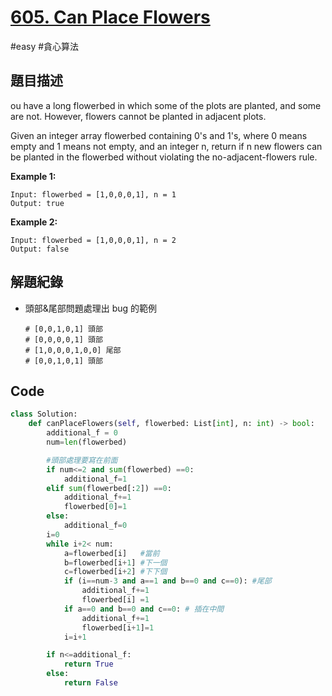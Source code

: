 # [605. Can Place Flowers](https://leetcode.cn/problems/can-place-flowers/)

#easy #貪心算法

## 題目描述

ou have a long flowerbed in which some of the plots are planted, and some are not. However, flowers cannot be planted in adjacent plots.

Given an integer array flowerbed containing 0's and 1's, where 0 means empty and 1 means not empty, and an integer n, return if n new flowers can be planted in the flowerbed without violating the no-adjacent-flowers rule.



**Example 1:**

```
Input: flowerbed = [1,0,0,0,1], n = 1
Output: true
```

**Example 2:**

```
Input: flowerbed = [1,0,0,0,1], n = 2
Output: false
```



## 解題紀錄

* 頭部&尾部問題處理出 bug 的範例

  ```
  # [0,0,1,0,1] 頭部
  # [0,0,0,0,1] 頭部
  # [1,0,0,0,1,0,0] 尾部
  # [0,0,1,0,1] 頭部
  ```

  

## Code

```python
class Solution:
    def canPlaceFlowers(self, flowerbed: List[int], n: int) -> bool:
        additional_f = 0
        num=len(flowerbed)

        #頭部處理要寫在前面
        if num<=2 and sum(flowerbed) ==0:
            additional_f=1
        elif sum(flowerbed[:2]) ==0:
            additional_f+=1
            flowerbed[0]=1
        else:
            additional_f=0
        i=0
        while i+2< num:
            a=flowerbed[i]   #當前
            b=flowerbed[i+1] #下一個
            c=flowerbed[i+2] #下下個
            if (i==num-3 and a==1 and b==0 and c==0): #尾部
                additional_f+=1
                flowerbed[i] =1
            if a==0 and b==0 and c==0: # 插在中間
                additional_f+=1
                flowerbed[i+1]=1
            i=i+1

        if n<=additional_f:
            return True
        else:
            return False
```

